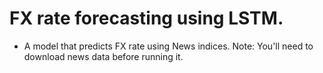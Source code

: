 # FX rate forecasting using LSTM.
* A model that predicts FX rate using News indices.  Note: You'll need to download news data before running it.  
